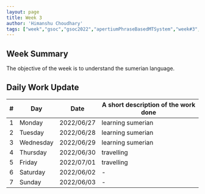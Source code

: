 ```yaml
---
layout: page
title: Week 3
author: 'Himanshu Choudhary'
tags: ["week","gsoc","gsoc2022","apertiumPhraseBasedMTSystem","week#3","eval#1"]
---
```


## Week Summary

The objective of the week is to understand the sumerian language.

## Daily Work Update

|\#|Day|Date|A short description of the work done|  
|---	|---	|---	|---	|  
|1   	| Monday 	|   	2022/06/27	| learning sumerian |  
|2   	| Tuesday  	|   2022/06/28	| learning sumerian	|  
|3   	| Wednesday |  2022/06/29 	| learning sumerian |  
|4   	| Thursday  |   2022/06/30	| travelling |  
|5   	| Friday  	|   2022/07/01	| travelling |  
|6   	| Saturday  |  2022/06/02	| - |  
|7   	| Sunday  	|   2022/06/03	| - |  
